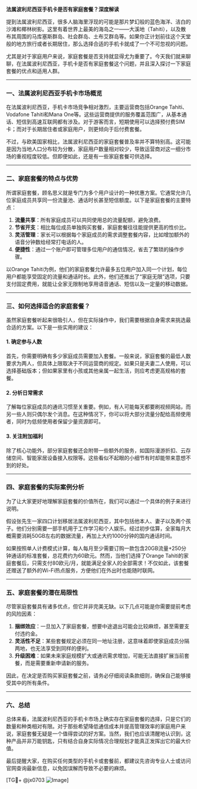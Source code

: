 **法属波利尼西亚手机卡是否有家庭套餐？深度解读**

提到法属波利尼西亚，很多人脑海里浮现的可能是那片梦幻般的蓝色海洋、洁白的沙滩和椰林树影。这里有着世界上最美的海岛之一——大溪地（Tahiti），以及散布其周围的马库塞斯群岛、社会群岛、土布艾群岛等。如果你正计划前往这个天堂般的地方旅行或者长期居住，那么选择合适的手机卡就成了一个不可忽视的问题。

尤其是对于家庭用户来说，家庭套餐是否支持就显得尤为重要了。今天我们就来聊聊，在法属波利尼西亚，手机卡是否有家庭套餐这个问题，并且深入探讨一下家庭套餐的优点和适用人群。

---

### 一、法属波利尼西亚手机卡市场概览

在法属波利尼西亚，手机卡市场竞争相对激烈，主要运营商包括Orange Tahiti、Vodafone Tahiti和Mana One等。这些运营商提供的服务覆盖范围广，从基本通话、短信到高速互联网都有涉及。对于游客而言，短期使用可以选择预付费SIM卡；而对于长期居住者或家庭用户，则更倾向于后付费套餐。

不过，与欧美国家相比，法属波利尼西亚的家庭套餐普及率并不算特别高。这可能是因为当地人口分布较为分散，家庭用户数量相对较少，导致运营商对这一细分市场的重视程度较低。但即便如此，还是有一些家庭套餐可供选择。

---

### 二、家庭套餐的特点与优势

所谓家庭套餐，顾名思义就是专门为多个用户设计的一种优惠方案。它通常允许几位家庭成员共享同一份流量池、通话时长甚至短信额度。以下是家庭套餐的主要特点：

1. **流量共享**：所有家庭成员可以共同使用总的流量配额，避免浪费。
2. **节省开支**：相比每位成员单独购买套餐，家庭套餐往往能提供更高的性价比。
3. **灵活管理**：家长可以根据每个家庭成员的需求调整套餐内容，比如增加额外的语音分钟数给经常打电话的人。
4. **便捷性**：通过一个账户即可管理多位用户的通信情况，省去了繁琐的操作步骤。

以Orange Tahiti为例，他们的家庭套餐允许最多五位用户加入同一个计划，每位用户都能享受固定的流量和通话时长。此外，他们还推出了“家庭无限”选项，只要支付固定费用，就能让全家无限制地享用语音通话、短信以及一定量的移动数据。

---

### 三、如何选择适合的家庭套餐？

虽然家庭套餐听起来很吸引人，但在实际操作中，我们需要根据自身需求来挑选最合适的方案。以下是一些实用的建议：

#### 1. 确定参与人数
首先，你需要明确有多少家庭成员需要加入套餐。一般来说，家庭套餐的最低人数要求为两人，但具体上限取决于不同运营商的规定。如果只是夫妻二人使用，可以选择基础版本；但如果家里有小孩或其他亲属一起生活，则应考虑更高规格的套餐。

#### 2. 分析日常需求
了解每位家庭成员的通讯习惯至关重要。例如，有人可能每天都要刷视频网站，而另一些人则只偶尔发个消息。在这种情况下，你可以将大部分流量分配给高频使用者，同时为低频使用者保留少量资源即可。

#### 3. 关注附加福利
除了核心功能外，部分家庭套餐还会附带一些额外的服务，如国际漫游折扣、云存储空间、智能家居设备接入权限等。这些看似不起眼的小细节有时却能带来意想不到的好处。

---

### 四、家庭套餐的实际案例分析

为了让大家更好地理解家庭套餐的价值所在，我们可以通过一个具体的例子来进行说明。

假设张先生一家四口计划移居法属波利尼西亚，其中包括他本人、妻子以及两个孩子。他们分别需要一部手机用于工作学习和个人娱乐。经过初步估算，全家每月大概需要消耗50GB左右的数据流量，再加上大约1000分钟的国内通话时间。

如果按照单人计费模式计算，每人每月至少需要订购一款包含20GB流量+250分钟通话的标准套餐，总花费约为60欧元。然而，当他们选择了Orange Tahiti的家庭套餐后，只需支付80欧元/月，就能满足全家人的全部需求！不仅如此，该套餐还赠送了额外的Wi-Fi热点服务，方便他们在外出时也能随时联网。

---

### 五、家庭套餐的潜在局限性

尽管家庭套餐具有诸多优点，但它并非完美无缺。以下几点可能是你需要提前考虑的风险因素：

1. **捆绑效应**：一旦加入了家庭套餐，想要中途退出可能会比较麻烦，甚至需要支付违约金。
2. **灵活性不足**：某些套餐规定必须在同一地址注册，这意味着即使家庭成员分隔两地，也无法享受到同样的便利。
3. **升级困难**：如果未来家庭规模扩大或通讯需求增加，可能无法直接扩展当前套餐，而是需要重新申请新的服务。

因此，在决定是否购买家庭套餐之前，请务必仔细阅读条款细则，确保自己能够接受其中的所有条件。

---

### 六、总结

总体来看，法属波利尼西亚的手机卡市场上确实存在家庭套餐的选择，只是它们的数量和种类相对有限。对于那些希望降低通信成本并提高管理效率的家庭用户来说，家庭套餐无疑是一个值得尝试的好方案。当然，我们也应该清醒地认识到，这种产品并非万能钥匙，只有结合自身实际情况合理规划才能真正发挥出它的最大价值。

最后提醒大家，在购买任何类型的手机卡或套餐前，都建议先咨询专业人士或访问官网查询最新信息，以免因误解而导致不必要的麻烦。

[TG💪+ @jx0703 ![Image](https://github.com/user-attachments/assets/dbca1d08-cadb-493c-b0ec-ad6f7a83f270)]
